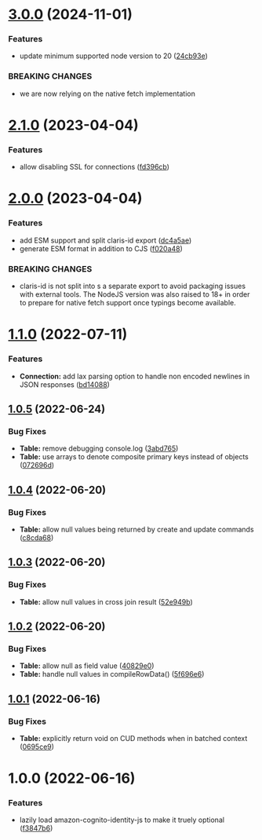 # [3.0.0](https://github.com/soliantconsulting/fm-odata-client/compare/v2.1.0...v3.0.0) (2024-11-01)


### Features

* update minimum supported node version to 20 ([24cb93e](https://github.com/soliantconsulting/fm-odata-client/commit/24cb93e35ae85cc92d39766ef036c80528e2acb9))


### BREAKING CHANGES

* we are now relying on the native fetch implementation

# [2.1.0](https://github.com/soliantconsulting/fm-odata-client/compare/v2.0.0...v2.1.0) (2023-04-04)


### Features

* allow disabling SSL for connections ([fd396cb](https://github.com/soliantconsulting/fm-odata-client/commit/fd396cbeb6515ea3a8897b4d2d321bf59dae5c9a))

# [2.0.0](https://github.com/soliantconsulting/fm-odata-client/compare/v1.1.0...v2.0.0) (2023-04-04)


### Features

* add ESM support and split claris-id export ([dc4a5ae](https://github.com/soliantconsulting/fm-odata-client/commit/dc4a5aeaebbc09e55cccadfd2f5f9bfa42963000))
* generate ESM format in addition to CJS ([f020a48](https://github.com/soliantconsulting/fm-odata-client/commit/f020a48561ffd4312fc3ba782cf9d3a3db3385ce))


### BREAKING CHANGES

* claris-id is not split into s a separate export to avoid
packaging issues with external tools. The NodeJS version was also raised to 18+
in order to prepare for native fetch support once typings become available.

# [1.1.0](https://github.com/soliantconsulting/fm-odata-client/compare/v1.0.5...v1.1.0) (2022-07-11)


### Features

* **Connection:** add lax parsing option to handle non encoded newlines in JSON responses ([bd14088](https://github.com/soliantconsulting/fm-odata-client/commit/bd14088ddf2ae3259938f2e411be2a18277d19a4))

## [1.0.5](https://github.com/soliantconsulting/fm-odata-client/compare/v1.0.4...v1.0.5) (2022-06-24)


### Bug Fixes

* **Table:** remove debugging console.log ([3abd765](https://github.com/soliantconsulting/fm-odata-client/commit/3abd765d53d1b59d3ad292e6d3df457050b7e358))
* **Table:** use arrays to denote composite primary keys instead of objects ([072696d](https://github.com/soliantconsulting/fm-odata-client/commit/072696d34bdedd420e22967e34efb2dbe0a64467))

## [1.0.4](https://github.com/soliantconsulting/fm-odata-client/compare/v1.0.3...v1.0.4) (2022-06-20)


### Bug Fixes

* **Table:** allow null values being returned by create and update commands ([c8cda68](https://github.com/soliantconsulting/fm-odata-client/commit/c8cda68cbac883f0fd75422e7563bdc1cdcde9eb))

## [1.0.3](https://github.com/soliantconsulting/fm-odata-client/compare/v1.0.2...v1.0.3) (2022-06-20)


### Bug Fixes

* **Table:** allow null values in cross join result ([52e949b](https://github.com/soliantconsulting/fm-odata-client/commit/52e949b5dc55aeec189918204420280bc3232817))

## [1.0.2](https://github.com/soliantconsulting/fm-odata-client/compare/v1.0.1...v1.0.2) (2022-06-20)


### Bug Fixes

* **Table:** allow null as field value ([40829e0](https://github.com/soliantconsulting/fm-odata-client/commit/40829e0f44f8bfd3300c73d0629afc0bc182ca7a))
* **Table:** handle null values in compileRowData() ([5f696e6](https://github.com/soliantconsulting/fm-odata-client/commit/5f696e6254c12215be9fed7bdbbf163c352d1bcd))

## [1.0.1](https://github.com/soliantconsulting/fm-odata-client/compare/v1.0.0...v1.0.1) (2022-06-16)


### Bug Fixes

* **Table:** explicitly return void on CUD methods when in batched context ([0695ce9](https://github.com/soliantconsulting/fm-odata-client/commit/0695ce9acf326313b8ae12717f531e231c6d9222))

# 1.0.0 (2022-06-16)


### Features

* lazily load amazon-cognito-identity-js to make it truely optional ([f3847b6](https://github.com/soliantconsulting/fm-odata-client/commit/f3847b6c909d57369609ed49127dd1155281dfcd))
